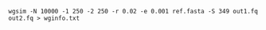



    wgsim -N 10000 -1 250 -2 250 -r 0.02 -e 0.001 ref.fasta -S 349 out1.fq out2.fq > wginfo.txt
